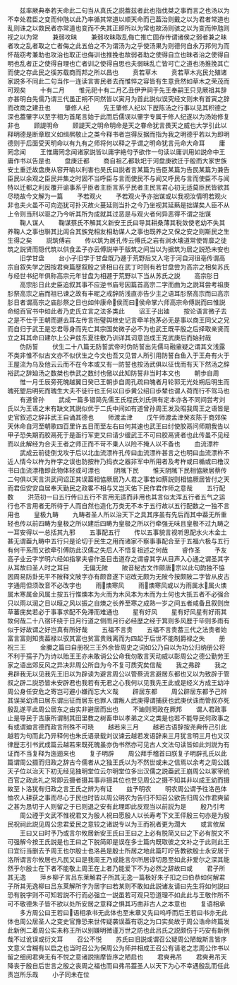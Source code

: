 <!-- { "loadSidebar": true } -->
　　兹率厥典奉若天命此二句当从真氏之説葢兹者此也指伐桀之事而言之也汤以为不幸处君臣之变而仲虺以此乃率循其常道以顺天命而己葢治则戴之以为君者常道也乱则诛之以救民者亦常道也变而不失其正即所以为常也故汤则骇之以为变而仲虺则视之以为常
　　兼弱攻昧
　　兼弱攻昧取乱侮亡推亡固存传谓诸侯之弱者兼之昧者攻之乱者取之亡者侮之此五伯之不为谓汤为之乎使汤果为则德何自永万邦何为而怀哉窃考兼助也攻治也取正也侮训也推挽也故弱者助之使得自立也昧者治之使得自明也乱者正之使得自理也亡者训之使得自思也夫弱昧乱亡皆可亡之道也汤推挽其亡而使之存此民之徯苏载商而邦之所以昌也
　　贲若草木
　　贲若草木兆民允殖诸家説多不同此二句当作一连读言害民者去而惟悴之容皆有生意贲然如草木之荣茂而可观矣
　　十有二月
　　惟元祀十有二月乙丑伊尹祠于先王奉嗣王只见厥祖其辞亦甚明白先儒乃谓三代虽正朔不同然皆以寅月为首此説似误究经文则未有首寅之辞而改商之建丑也
　　肇修人纪
　　先王肇修人纪以下歴陈汤之行事以见其积德之深也葢肇字以至字相为首尾言始于此而后儒误以肇字专属于修人纪遂以为汤始修复非也
　　顾諟明命
　　顾諟天之明命明命是天之眷命犹言畏天之威也大学引此以释明德是断章取义如缉熈敬止之类今释书者岂得反据而指为我之明德乎若以为即明德则于后面受天明命以有九有之师将何以释之乎谓之明命犹言元命大命耳
　　庸罔念闻
　　王惟庸罔念闻诸家説皆以庸字絶句予欲作一句读以庸训用如説命中王庸作书以告是也
　　盘庚迁都
　　商自祖乙都耿圯于河盘庚欲迁于殷而大家世族安土重迁故盘庚从容开喻以利害也吴氏曰説者言某篇为告臣某篇为告民某篇为兼告臣民以余观之臣民并集之时固不当呼臣与言而使民不与闻又呼民与言而使臣不与闻特以迁都之利反覆开谕事系乎臣者主臣言系乎民者主民言君心初无适莫臣民皆欲其尽晓故今文解为一篇
　　予若观火
　　予若观火予亦拙谋或以我视汝情明若观火非也夫火虽不可向迩犹可扑灭故火蔓延则当扑之今乃坐视其延爇是拙谋矣人臣不从上令则当刑以驱之乃今听其所为成就其过恶是与观火者何异恶得不谓之拙谋
　　鞠人谋人
　　鞠谋蔡氏不解其义新安王氏曰导其耕桑薄其税敛使老幼不失其养鞠人之事也聨其比闾合其族党相友相助谋人之事也既养之又保之安之则斯民之生生得之矣
　　説筑傅岩
　　传以筑为居孔传云傅氏之岩有涧水壊道常使胥靡之徒筑之説贤而隠代筑以供食孟子亦云傅説举于版筑之间当以为据筑为居之説恐未安也
　　旧学甘盘
　　台小子旧学于甘盘既乃遯于荒野后又入宅于河自河徂亳传谓高宗自叙失学之因按君奭篇歴叙殷之贤相曰在武丁时则有若甘盘尝为高宗之相矣苏氏与经世书纪年俱称高宗元年甘盘为相遯于荒野以下当从苏氏之説
　　高宗肜日
　　高宗肜日此史臣追叙其事不应逆书庙号因篇首高宗二字而曲为之説耳尝考祖庚肜祭高宗之庙而祖已谏之故有丰昵之戒辞防浅直亦告少主之语耳肜祭高宗而曰高宗肜日者谓高宗之庙肜祭之日也如仲康命侯而曰侯命掌六师高宗命傅説而曰惟説命縂百官书中如此者乃史氏立言之法多类此
　　诏王子出廸
　　按论语言微子去之是不仕于王朝而遯去耳左传言衔璧舆榇史记言牵羊抱茅必无是事以商王同父之兄而自归于武王是忘君辱身而先亡其宗国矣微子必不为也武王既平殷之后择取亲贤而立之耳其命曰建尔上公尹兹东夏往敷乃训详其词意岂成王克武庚后而始封哉
　　伪防誓
　　伏生二十八篇无防誓武帝时伪防誓出先儒马融軰疑之谓其文浅露不类非惟不似古文亦不似伏生之今文也吾又见昔人所引用防誓白鱼入于王舟有火于王屋流为乌及他云云而不在今本或又有一防誓也按汤武俱以征伐而有天下然汤之辞裕武之辞廹汤之数桀也恭武之数纣也傲以此知防誓非当时本文也
　　朝歩自周
　　惟一月壬辰旁死魄越翼日癸已王朝歩自周孔疏曰魄者月轮郭无光处朔后明生而魄死朢后明死而魄生大夫不徒行也王何以曰歩黄公绍曰歩辇也谓人荷而行不驾马也
　　有道曾孙
　　武成一篇多错简先儒王氏程氏刘氏俱有定本亦各不同间尝考刘氏以为王语之末有缺文其説似优于二氏中间如有道曾孙周王发及昭我周王之语皆是史官叙述之辞非武王自诵其德也
　　师渡孟津
　　戊午师渡孟津癸亥陈于商郊俟天休命自河至朝歌四百里许五日而至左右曰何其速也武王曰纣使胶鬲问师期我告以甲子恐失期而胶鬲死于是亟行军吏又曰请少缓武王不可曰胶鬲贤者也此传虽不见经而以此解经为合夫王者之师正而不苛不乗人以险不掩人以不备也
　　血流漂杵
　　武成云前徒倒戈攻于后以北血流漂杵孔传曰血流漂杵甚言之也明曰血流漂杵不近人情今以杵为杵字之误也防按杵乃捣衣之器非军中所用者及考杵或曰楯或曰橹汉书曰血流漂橹即此物体轻或可漂也
　　阴隲下民
　　惟天阴隲下民相恊厥居蔡传二句俱以天言洪武间诏正其误葢相恊厥居乃人君之事若如蔡説则相恊厥居皆付之天而君但安安自居奉天勤民之政畧不相与又岂天佑下民作君作师之意哉
　　五行配数
　　洪范初一曰五行传曰五行不言用无适而非用也其言似太浑五行者五气之运行也不言用者无所待于人而自然也造化万类无不本于五行故以五行配数之一独不言用也
　　皇极九畴
　　九畴者圣人所以治天下之具其序虽有先后而其中葢无所重轻也传以前四畴为皇极之所以建后四畴为皇极之所以行牵强无味且皇极不过九畴之一耳安得以一总括其九邪
　　五事配五行
　　传以五事貌言视听思配水火木金土甚无谓葢九畴中五行只是论切于民生之用而诸家不察事事配合至于五福六极与五行有何干系而又欲牵引傅防此汉儒之失后人不悟复祖述之何哉
　　睿作圣
　　予友高子业云字学明六经如指掌夫睿作圣目击道存之谓睿其字从目声入心通之谓圣其字从耳故曰圣人时之耳目
　　无偏无陂
　　陂音秘古文作颇唐宗以此句韵独不恊因周易防卦旡平不陂释文陂字亦有颇音遂下诏改无颇为无陂今按颇陂二字皆从皮古字通用但须改音不必改字也
　　雨燠寒风
　　雨燠寒风或以为雨属水属火燠属木寒属金风属土按五行惟燠本为火而为木风本为木而为土何也大扺五者不必强合只以雨以润之日以晅之风以振之自燠之长养至寒之成熟一岁之间五者咸备且叙则庶草蕃庑矣若必于事事求配不免滞而难通也
　　星有好风
　　星有好风星有好雨其故何哉二十八宿环绕于日月行道之侧而月行必经歴之经于箕则多风歴于毕则多雨有似于好故谓之好岂真有所好哉
　　五福不言贵
　　五福不言贵葢三代之法贵者始富言富则知贵葢禄以驭其富也贫富贵贱离而为四起于后世不能制爵禄之失
　　册祝三王
　　金縢之篇曰自册祝三王外余皆周史之词如公乃自以为功公归纳册公将不利于孺子乃为诗以贻王王亦未敢诮公公命我勿敢言天动威以彰周公之德公勤劳王家之语出郊反风之异决非周公所自为今不复可质究矣信哉
　　我之弗辟
　　我之弗辟我无以见我先王旧以为辟读为避言周公以管蔡流言避居东都也又以为致辟于管叔之辟二説恐皆未安辟君也我若有无君之心我何以见我先王此或是经义方成王幼冲周公身任安危之寄岂可避小嫌而忘大义哉
　　辟居东都
　　周公辟居东都予己辨其误吴幼清曰居东谓出征而居东也罪人谓叛人武庚得谓捕获也武庚伏诛而管叔亦死殷乱遂平此周公居东之由实非避居而出也
　　不廸则罔政在厥邦
　　谓人君政事止是导民于吉康所谓制其田里教之树畜申以孝弟之义之类是也若不能导民何政事之有或谓廸言德而政言刑殊不可晓
　　越若来三月
　　越若古语辞按尧典传己引此越若为句而此乃异释何也朱氏语录载刘议谏云越若发语辞来三月犹言明三月也又汉律歴志引书武成篇云越若来既死魄虽亦伪书然亦可见古人文法句读皆如此刘説为有证而不当复释为迤逦来也
　　复子明辟
　　周公拜手稽首曰朕复子明辟孔氏以此篇谓周公摄而归政之辞古今儒者从之独王氏以为不然世或未之信焉以余考之周公践天子位以治天下初无经见独明堂位云尔明堂位多出汉儒之説葢武王崩周公以冢宰统百官之政此礼之常即云摄者摄其事非摄其位也世见周公之摄不知其非以成王幼而摄故至卜洛犹有归政之言王氏之辨为有证
　　兹予明农
　　明农周公谓予徃洛邑体恤农人耕获之事而尽心于民也时皆以周公明农为告归不知召公欲告归周公作君奭留之甚为恳切于人则留之于已则退之安有此理即此反观当以前説为是
　　殷乃引考
　　周公禋于文武不惟祝君又为殷人祝曰愿殷人以长寿考下文王伻殷三句亦是为殷民祝祠此説见周公忠君爱民之意较之诸説专以为王而祝者更为濶大
　　或言攸居
　　王曰又曰时予乃或言尔攸居新安王氏曰王曰之上必有脱简又曰之下必有脱文不可强解今按王氏説是也王曰之下脱简即是误在多士篇内既取彼之文补之于此则此王曰宜衍当删去予周王也尔殷士也洛邑是殷士所居之地此篇叮咛告教欲殷士永安居于洛所谓言尔攸居也凡民又曰是我周王乃或能言尔所居谆切恳至如此非爱尔之深其能然乎尔殷士在下者不能敬上周王在上者乃能爱下不为必然之辞故曰或
　　君子所其无逸
　　萍乡柳子言吕东莱解君子所其无逸一篇极好朱子扣之曰伯恭如何解君子所其无逸柳曰吕东莱解所字为居字曰若某则不敢如此説诸友请曰先生将如何説曰恐有脱字则不可知若説不行而必强立一説虽若可观只恐道理不如此此与王敬作所不可不敬德朱子皆不欲以处所安居之意释之惧其巧凿非古人之本意也
　　复语相承
　　多方周公曰王若曰语相承书无此体也至末章又先曰呜呼而后王若曰书亦无此体也周公居圣人之变史官豫恐来世传疑袭误葢有窃之为口实矣故于周公诰命终篇发此新例二着周公实未称王所以别嫌明微谨万世之防也此吕氏之説颇伤于巧安有新例哉不过讹误或衍文耳
　　召公不悦
　　苏氏曰旧説或谓召公疑周公陋哉斯言皆序文意义含糊有以启之也当时召公为保周公为师并相成王召公有请老之志周公作书以留之细阅君奭无有不悦之意诸説揣摩皆序之陋启也
　　君奭弗吊
　　君奭弗吊天降丧于殷自后世言之殷之丧周之福也而曰弗吊葢圣人以天下为心不幸遇殷乱而任此责岂所乐哉
　　小子同未在位
